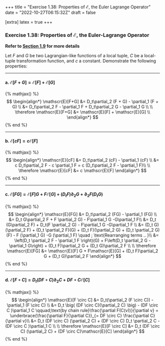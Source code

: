 +++
title = "Exercise 1.38: Properties of ℰ, the Euler Lagrange Operator"
date = "2022-10-27T06:15:32Z"
draft = false

[extra]
latex = true
+++



### Exercise 1.38: Properties of $\mathscr{E}$, the Euler-Lagrange Operator

**Refer to [Section 1.9](/projects/sicm-workbook/section-1-9-abstraction-of-path-functions#lagrange-equations-at-a-moment-or-the-euler-lagrange-operator) for more details**

Let $F$ and $G$ be two Lagrangian-like functions of a local tuple, $C$ be a local-tuple transformation function, and $c$ a constant. Demonstrate the following properties:



---
#### a. $\mathscr{E}[F+G]=\mathscr{E}[F]+\mathscr{E}[G]$

{% mathjax() %}
$$
\begin{align*}
\mathscr{E}[F+G] &= D_t\partial_2 (F + G) - \partial_1 (F + G) \\
 &= D_t\partial_2 F - \partial_1 F + D_t\partial_2 G - \partial_1 G \\
 \\
\therefore \mathscr{E}[F+G] &= \mathscr{E}[F] + \mathscr{E}[G] \\
\end{align*}
$$
{% end %}





---
#### b. $\mathscr{E}[cF]=c\mathscr{E}[F]$

{% mathjax() %}
$$
\begin{align*}
\mathscr{E}[cF] &= D_t\partial_2 (cF) - \partial_1 (cF) \\
 &= c D_t\partial_2 F - c \partial_1 F = c (D_t\partial_2 F - \partial_1 F)\\
 \\
\therefore \mathscr{E}[cF] &= c \mathscr{E}[F]
\end{align*}
$$
{% end %}





---
#### c. $\mathscr{E}[FG]=\mathscr{E}[F]G+F\mathscr{E}[G]+(D_t F)\partial_2 G+\partial_2 F(D_t G)$


{% mathjax() %}
$$
\begin{align*}
\mathscr{E}[FG] &= D_t\partial_2 (FG) - \partial_1 (FG) \\
 &= D_t G\partial_2 F + F \partial_2 G) - F\partial_1 G -G\partial_1 F\\
 &= D_t (G\partial_2 F) + D_t(F \partial_2 G) - F\partial_1 G -G\partial_1 F \\
 &= (D_t G)(\partial_2 F) + (D_t \partial_2 F)(G) + (D_t F)(\partial_2 G) + (D_t \partial_2 G)(F) - F (\partial_1 G) -G (\partial_1 F) \quad ; \text{Rearranging terms .. }\\ 
 &= \left(D_t \partial_2 F - \partial_1 F \right)(G) + F\left(D_t \partial_2 G - \partial_1 G\right) + (D_t F)\partial_2 G + (D_t G)\partial_2 F \\
 \\
\therefore \mathscr{E}[FG] &= \mathscr{E}[F] G + F\mathscr{E}[G] + (D_t F)\partial_2 G + (D_t G)\partial_2 F 
\end{align*}
$$
{% end %}





---
#### d. $\mathscr{E}[F \circ C]=D_t(D F\circ C)\partial_2C+D F \circ C\mathscr{E}[C]$


{% mathjax() %}
$$
\begin{align*}
\mathscr{E}[F \circ C] &= D_t(\partial_2 (F \circ C)) - \partial_1 (F \circ C) \\
&= D_t \big( (DF \circ C)(\partial_2 C) \big) - (DF \circ C )\partial_1 C \qquad;\text{by chain rule}\frac{\partial F(C(v))}{\partial v} = \underbrace{\frac{\partial F}{\partial C}}_{= DF \circ C} \frac{\partial C}{\partial v}\\
&= D_t (DF \circ C) (\partial_2 C) + (DF \circ C) D_t \partial_2 C - (DF \circ C )\partial_1 C \\
\\
\therefore \mathscr{E}[F \circ C] &= D_t (DF \circ C) (\partial_2 C) + (DF \circ C)\mathscr{E}[C]
\end{align*}
$$
{% end %}
